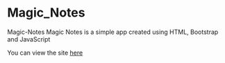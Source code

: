 # Magic_Notes

Magic-Notes Magic Notes is a simple app created using HTML, Bootstrap and JavaScript

You can view the site [here](index.html)
